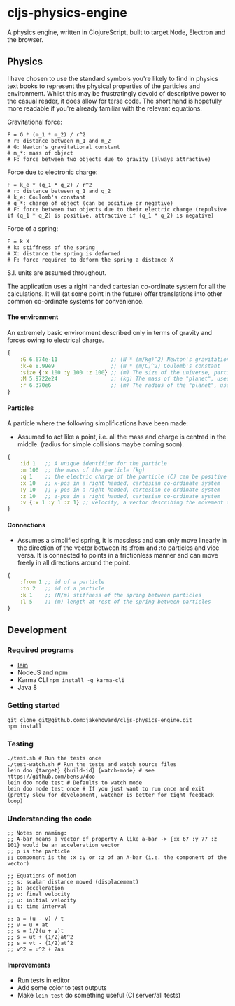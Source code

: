 # cljs-physics-engine

A physics engine, written in ClojureScript, built to target Node, Electron and the browser.

## Physics

I have chosen to use the standard symbols you're likely to find in physics text books to represent the physical properties of the particles and environment. Whilst this may be frustratingly devoid of descriptive power to the casual reader, it does allow for terse code. The short hand is hopefully more readable if you're already familiar with the relevant equations.

Gravitational force:

```
F = G * (m_1 * m_2) / r^2
# r: distance between m_1 and m_2
# G: Newton's gravitational constant
# m_*: mass of object
# F: force between two objects due to gravity (always attractive)
```

Force due to electronic charge:

```
F = k_e * (q_1 * q_2) / r^2
# r: distance between q_1 and q_2
# k_e: Coulomb's constant
# q_*: charge of object (can be positive or negative)
# F: force between two objects due to their electric charge (repulsive if (q_1 * q_2) is positive, attractive if (q_1 * q_2) is negative)
```

Force of a spring:

```
F = k X
# k: stiffness of the spring
# X: distance the spring is deformed
# F: force required to deform the spring a distance X
```

S.I. units are assumed throughout.

The application uses a right handed cartesian co-ordinate system for all the calculations. It will (at some point in the future) offer translations into other common co-ordinate systems for convenience.

#### The environment

An extremely basic environment described only in terms of gravity and forces owing to electrical charge.

```Clojure
{
    :G 6.674e-11                 ;; (N * (m/kg)^2) Newton's gravitational constant
    :k-e 8.99e9                  ;; (N * (m/C)^2) Coulomb's constant
    :size {:x 100 :y 100 :z 100} ;; (m) The size of the universe, particles aren't allowed to live outside this box, they hit an invisible, immovable wall if they try.
    :M 5.9722e24                 ;; (kg) The mass of the "planet", used to define a downward force applied to all particles
    :r 6.370e6                   ;; (m) The radius of the "planet", used to define a downward force applied to all particles
}
```

#### Particles

A particle where the following simplifications have been made:

- Assumed to act like a point, i.e. all the mass and charge is centred in the middle. (radius for simple collisions maybe coming soon).

```Clojure
{
    :id 1   ;; A unique identifier for the particle
    :m 100  ;; the mass of the particle (kg)
    :q 1    ;; the electric charge of the particle (C) can be positive or negative
    :x 10   ;; x-pos in a right handed, cartesian co-ordinate system
    :y 10   ;; y-pos in a right handed, cartesian co-ordinate system
    :z 10   ;; z-pos in a right handed, cartesian co-ordinate system
    :v {:x 1 :y 1 :z 1} ;; velocity, a vector describing the movement of the particle (m/s)
}
```

#### Connections

- Assumes a simplified spring, it is massless and can only move linearly in the direction of the vector between its :from and :to particles and vice versa. It is connected to points in a frictionless manner and can move freely in all directions around the point.

```Clojure
{
    :from 1 ;; id of a particle
    :to 2   ;; id of a particle
    :k 1    ;; (N/m) stiffness of the spring between particles
    :l 5    ;; (m) length at rest of the spring between particles
}
```

## Development

### Required programs

- [lein](https://leiningen.org/)
- NodeJS and npm
- Karma CLI `npm install -g karma-cli`
- Java 8

### Getting started

```
git clone git@github.com:jakehoward/cljs-physics-engine.git
npm install
```

### Testing

```
./test.sh # Run the tests once
./test-watch.sh # Run the tests and watch source files
lein doo {target} {build-id} {watch-mode} # see https://github.com/bensu/doo
lein doo node test # Defaults to watch mode
lein doo node test once # If you just want to run once and exit (pretty slow for development, watcher is better for tight feedback loop)
```

### Understanding the code

```
;; Notes on naming:
;; A-bar means a vector of property A like a-bar -> {:x 67 :y 77 :z 101} would be an acceleration vector
;; p is the particle
;; component is the :x :y or :z of an A-bar (i.e. the component of the vector)

;; Equations of motion
;; s: scalar distance moved (displacement)
;; a: acceleration
;; v: final velocity
;; u: initial velocity
;; t: time interval

;; a = (u - v) / t
;; v = u + at
;; s = 1/2(u + v)t
;; s = ut + (1/2)at^2
;; s = vt - (1/2)at^2
;; v^2 = u^2 + 2as
```

#### Improvements

- Run tests in editor
- Add some color to test outputs
- Make `lein test` do something useful (CI server/all tests)
